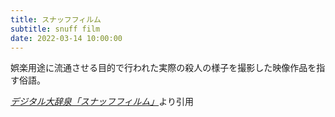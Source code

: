 ```yaml
---
title: スナッフフィルム
subtitle: snuff film
date: 2022-03-14 10:00:00
---
```


娯楽用途に流通させる目的で行われた実際の殺人の様子を撮影した映像作品を指す俗語。

<cite>[デジタル大辞泉「スナッフフィルム」](https://dictionary.goo.ne.jp/word/%E3%82%B9%E3%83%8A%E3%83%83%E3%83%95%E3%83%95%E3%82%A3%E3%83%AB%E3%83%A0/)</cite>より引用